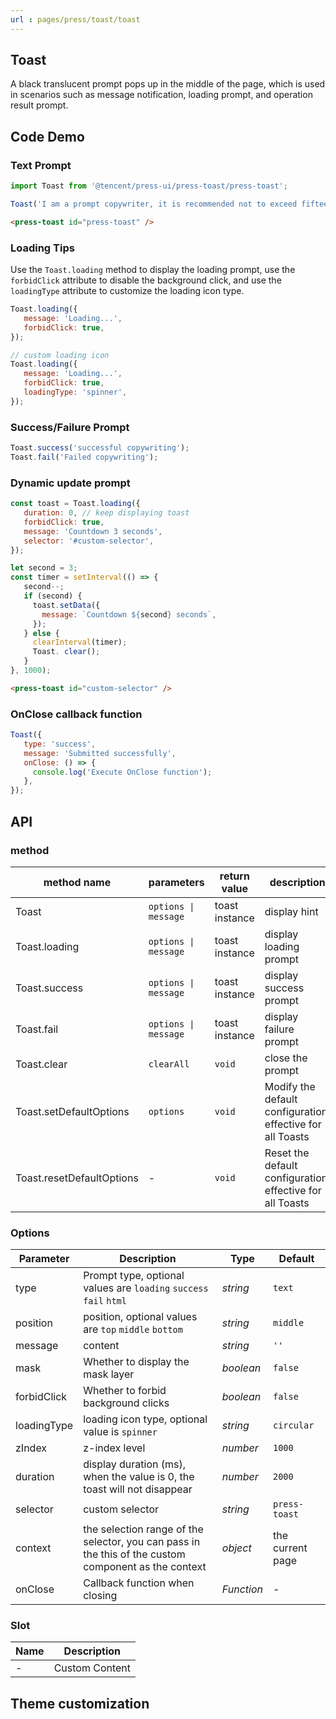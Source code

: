 ```yaml
---
url : pages/press/toast/toast
---
```


## Toast 


A black translucent prompt pops up in the middle of the page, which is used in scenarios such as message notification, loading prompt, and operation result prompt.


## Code Demo

### Text Prompt

```javascript
import Toast from '@tencent/press-ui/press-toast/press-toast';

Toast('I am a prompt copywriter, it is recommended not to exceed fifteen characters~');
```

```html
<press-toast id="press-toast" />
```

### Loading Tips

Use the `Toast.loading` method to display the loading prompt, use the `forbidClick` attribute to disable the background click, and use the `loadingType` attribute to customize the loading icon type.

```javascript
Toast.loading({
   message: 'Loading...',
   forbidClick: true,
});

// custom loading icon
Toast.loading({
   message: 'Loading...',
   forbidClick: true,
   loadingType: 'spinner',
});
```

### Success/Failure Prompt

```javascript
Toast.success('successful copywriting');
Toast.fail('Failed copywriting');
```

### Dynamic update prompt

```javascript
const toast = Toast.loading({
   duration: 0, // keep displaying toast
   forbidClick: true,
   message: 'Countdown 3 seconds',
   selector: '#custom-selector',
});

let second = 3;
const timer = setInterval(() => {
   second--;
   if (second) {
     toast.setData({
       message: `Countdown ${second} seconds`,
     });
   } else {
     clearInterval(timer);
     Toast. clear();
   }
}, 1000);
```

```html
<press-toast id="custom-selector" />
```

### OnClose callback function

```javascript
Toast({
   type: 'success',
   message: 'Submitted successfully',
   onClose: () => {
     console.log('Execute OnClose function');
   },
});
```

## API

### method

| method name               | parameters           | return value   | description                                                |
| ------------------------- | -------------------- | -------------- | ---------------------------------------------------------- |
| Toast                     | `options \| message` | toast instance | display hint                                               |
| Toast.loading             | `options \| message` | toast instance | display loading prompt                                     |
| Toast.success             | `options \| message` | toast instance | display success prompt                                     |
| Toast.fail                | `options \| message` | toast instance | display failure prompt                                     |
| Toast.clear               | `clearAll`           | `void`         | close the prompt                                           |
| Toast.setDefaultOptions   | `options`            | `void`         | Modify the default configuration, effective for all Toasts |
| Toast.resetDefaultOptions | -                    | `void`         | Reset the default configuration, effective for all Toasts  |

### Options

| Parameter   | Description                                                                                          | Type       | Default          |
| ----------- | ---------------------------------------------------------------------------------------------------- | ---------- | ---------------- |
| type        | Prompt type, optional values are `loading` `success` `fail` `html`                                   | _string_   | `text`           |
| position    | position, optional values are `top` `middle` `bottom`                                                | _string_   | `middle`         |
| message     | content                                                                                              | _string_   | `''`             |
| mask        | Whether to display the mask layer                                                                    | _boolean_  | `false`          |
| forbidClick | Whether to forbid background clicks                                                                  | _boolean_  | `false`          |
| loadingType | loading icon type, optional value is `spinner`                                                       | _string_   | `circular`       |
| zIndex      | z-index level                                                                                        | _number_   | `1000`           |
| duration    | display duration (ms), when the value is 0, the toast will not disappear                             | _number_   | `2000`           |
| selector    | custom selector                                                                                      | _string_   | `press-toast`    |
| context     | the selection range of the selector, you can pass in the this of the custom component as the context | _object_   | the current page |
| onClose     | Callback function when closing                                                                       | _Function_ | -                |

### Slot

| Name | Description    |
| ---- | -------------- |
| -    | Custom Content |

## Theme customization

<theme-config />